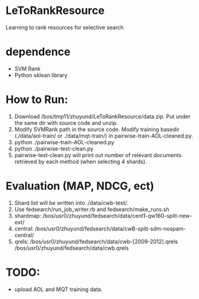 # LeToRankResource
Learning to rank resources for selective search

# dependence
- SVM Rank
- Python sklean library

# How to Run:
1. Download /bos/tmp11/zhuyund/LeToRankResource/data.zip. Put under the same dir with source code and unzip.
2. Modify SVMRank path in the source code. Modify training basedir (./data/aol-train/ or ./data/mqt-train/) in pairwise-train-AOL-cleaned.py.
3. python ./pairwise-train-AOL-cleaned.py 
4. python ./pairwise-test-clean.py
5. pairwise-test-clean.py will print out number of relevant documents retrieved by each method (when selecting 4 shards).

# Evaluation (MAP, NDCG, ect)
1. Shard list will be written into ./data/cwb-test/. 
2. Use fedsearch/run_job_writer.rb and fedsearch/make_runs.sh
3. shardmap: /bos/usr0/zhuyund/fedsearch/data/cent1-qw160-split-new-ext/
4. central: /bos/usr0/zhuyund/fedsearch/data/cwB-split-sdm-nospam-central/
5. qrels: /bos/usr0/zhuyund/fedsearch/data/cwb-[2009-2012].qrels /bos/usr0/zhuyund/fedsearch/data/cwb.qrels 

# TODO:
- upload AOL and MQT training data.




